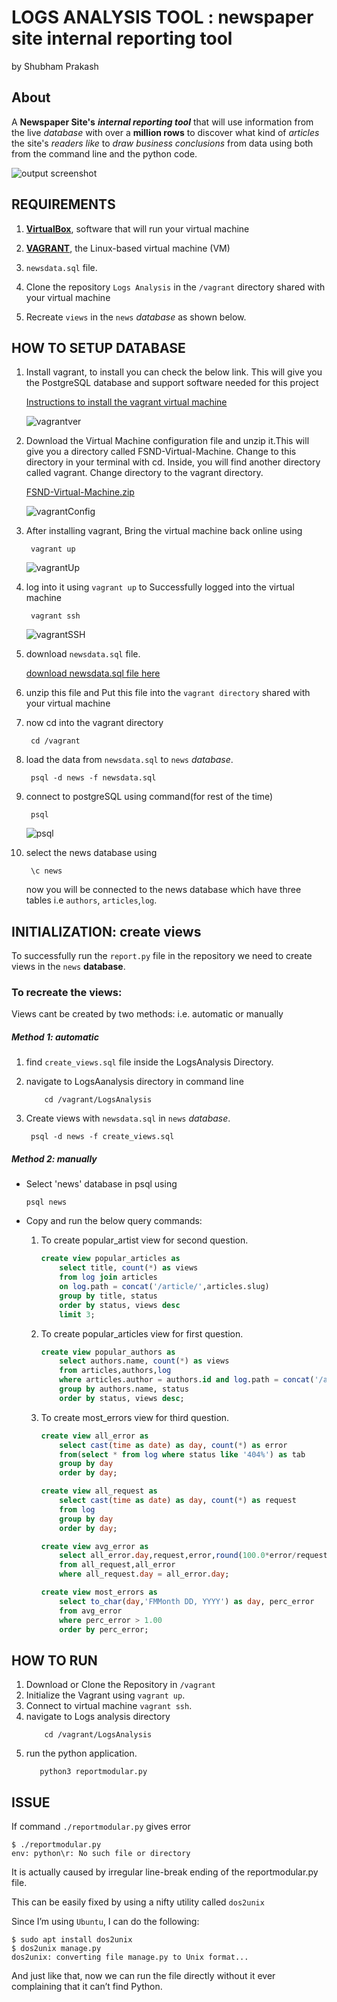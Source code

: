 # LOGS ANALYSIS TOOL : newspaper site internal reporting tool
by Shubham Prakash

## About
A **Newspaper Site's** **_internal reporting tool_** that will use information from the live _database_ with over a **million rows** to discover what kind of _articles_ the site's _readers like_ to _draw business conclusions_ from data using both from the command line and the python code.

![output screenshot](img/report.png)

## REQUIREMENTS

1. [**VirtualBox**](https://www.virtualbox.org/wiki/Download_Old_Builds_5_1), software that will run your virtual machine

2. [**VAGRANT**](https://www.vagrantup.com/), the Linux-based virtual machine (VM)

3. `newsdata.sql` file. 

4. Clone the repository `Logs Analysis` in the `/vagrant`  directory shared with your virtual machine

5. Recreate `views` in the `news` _database_ as shown below.

## HOW TO SETUP DATABASE

1. Install vagrant, to install you can check the below link. This will give you the PostgreSQL database and support software needed for this project

    [Instructions to install the vagrant virtual machine](https://www.udacity.com/wiki/ud088/vagrant)
    
    ![vagrantver](img/vagrantVer.png)

2. Download the Virtual Machine configuration file and unzip it.This will give you a directory called FSND-Virtual-Machine. Change to this directory in your terminal with cd. Inside, you will find another directory called vagrant. Change directory to the vagrant directory.
    
    [FSND-Virtual-Machine.zip](https://d17h27t6h515a5.cloudfront.net/topher/2017/August/59822701_fsnd-virtual-machine/fsnd-virtual-machine.zip)
    
    ![vagrantConfig](img/vmconfig.png)

3. After installing vagrant, Bring the virtual machine back online using
	```
	 vagrant up
	```
	![vagrantUp](img/vagrantup.png)

4. log into it using `vagrant up` to Successfully logged into the virtual machine
	```
	 vagrant ssh
	```
    ![vagrantSSH](img/vagrantssh.png)
 
5. download `newsdata.sql` file.
 
    [ download newsdata.sql file here](https://d17h27t6h515a5.cloudfront.net/topher/2016/August/57b5f748_newsdata/newsdata.zip)

6. unzip this file and Put this file into the `vagrant directory` shared with your virtual machine


7. now cd into the vagrant directory
	```commandline
	 cd /vagrant
	```

8. load the data from `newsdata.sql` to `news` _database_.
	```commandline
	 psql -d news -f newsdata.sql
	```

9. connect to postgreSQL using command(for rest of the time)
	```commandline
	 psql
	```
	![psql](img/psql.png)
	
10. select the news database using
	```postgresql
	 \c news
	```
    now you will be connected to the news database which have three tables i.e `authors`, `articles`,`log`.

## INITIALIZATION:  create views
To successfully run the `report.py` file in the repository we need to create views in the `news` **database**.

### To recreate the views:
Views cant be created by two methods: i.e. automatic or manually

##### Method 1: automatic
1. find `create_views.sql` file inside the LogsAnalysis Directory.

2. navigate to LogsAanalysis directory in command line
    ```commandline
        cd /vagrant/LogsAnalysis
    ```

3. Create views with `newsdata.sql` in `news` _database_.
	```commandline
	 psql -d news -f create_views.sql
    ```

##### Method 2: manually
- Select 'news' database in psql using
    ```commandline
    psql news
    ```
- Copy and run the below query commands:
    
    1. To create popular_artist view for second question.
        ```sql
        create view popular_articles as
    	    select title, count(*) as views
    	    from log join articles
    	    on log.path = concat('/article/',articles.slug) 
    	    group by title, status 
    	    order by status, views desc
    	    limit 3;
        ```
    2. To create popular_articles view for first question.
        ```sql
        create view popular_authors as
    	    select authors.name, count(*) as views
    	    from articles,authors,log
    	    where articles.author = authors.id and log.path = concat('/article/',articles.slug)
    	    group by authors.name, status
    	    order by status, views desc;
        ```
    3. To create most_errors view for third question.
        ```sql
        create view all_error as
            select cast(time as date) as day, count(*) as error 
            from(select * from log where status like '404%') as tab 
            group by day 
            order by day;
        ```
        ```sql
        create view all_request as
            select cast(time as date) as day, count(*) as request 
            from log 
            group by day 
            order by day;
        ```
        ```sql
        create view avg_error as
            select all_error.day,request,error,round(100.0*error/request,2) as perc_error
            from all_request,all_error
            where all_request.day = all_error.day;
        ```
        ```sql
        create view most_errors as
            select to_char(day,'FMMonth DD, YYYY') as day, perc_error 
            from avg_error
            where perc_error > 1.00
            order by perc_error;
        ```
## HOW TO RUN
1. Download or Clone the Repository in `/vagrant`
2. Initialize the Vagrant using `vagrant up`.
3. Connect to virtual machine `vagrant ssh`.
4. navigate to Logs analysis directory
    ```commandline
        cd /vagrant/LogsAnalysis
    ```
5. run the python application.
    ```commandline
       python3 reportmodular.py
    ```

## ISSUE

If command `./reportmodular.py`  gives error
```commandline
$ ./reportmodular.py
env: python\r: No such file or directory
```
It is actually caused by irregular line-break ending of the reportmodular.py file.

This can be easily fixed by using a nifty utility called `dos2unix`

Since I’m using `Ubuntu`, I can do the following:
```commandline
$ sudo apt install dos2unix
$ dos2unix manage.py
dos2unix: converting file manage.py to Unix format...
````

And just like that, now we can run the file directly without it ever complaining that it can’t find Python.